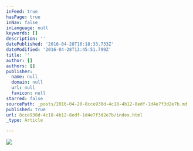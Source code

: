 ```yaml
---
inFeed: true
hasPage: true
inNav: false
inLanguage: null
keywords: []
description: ''
datePublished: '2016-04-28T16:18:33.733Z'
dateModified: '2016-04-28T13:45:51.799Z'
title: ''
author: []
authors: []
publisher:
  name: null
  domain: null
  url: null
  favicon: null
starred: false
sourcePath: _posts/2016-04-28-8cce938d-4c18-4b12-8edf-1d4e7f3d2e7b.md
published: true
url: 8cce938d-4c18-4b12-8edf-1d4e7f3d2e7b/index.html
_type: Article

---
```

![](https://the-grid-user-content.s3-us-west-2.amazonaws.com/cc2b82c3-946d-4f99-9324-5c805561d278.jpg)